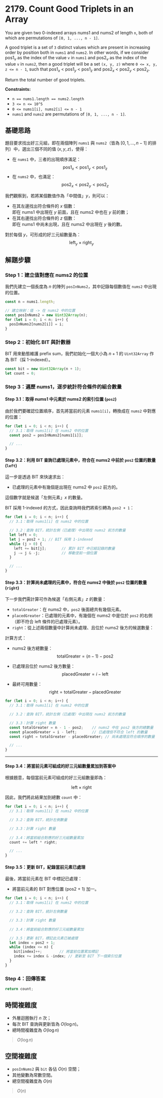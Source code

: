 # 2179. Count Good Triplets in an Array

You are given two 0-indexed arrays nums1 and nums2 of length `n`, 
both of which are permutations of `[0, 1, ..., n - 1]`.

A good triplet is a set of `3` distinct values 
which are present in increasing order by position both in `nums1` and `nums2`. 
In other words, if we consider $\text{pos1}_v$ as the index of the value `v` in `nums1` and
$\text{pos2}_v$ as the index of the value `v` in `nums2`, 
then a good triplet will be a set `(x, y, z)` where `0 <= x, y, z <= n - 1`, 
such that $\text{pos1}_x$ < $\text{pos1}_y$ < $\text{pos1}_z$ and $\text{pos2}_x$ < $\text{pos2}_y$ < $\text{pos2}_z$.

Return the total number of good triplets.

**Constraints:**

- `n == nums1.length == nums2.length`
- `3 <= n <= 10^5`
- `0 <= nums1[i], nums2[i] <= n - 1`
- `nums1` and `nums2` are permutations of `[0, 1, ..., n - 1]`.

## 基礎思路

題目要求找出好三元組，即在兩個陣列 `nums1` 與 `nums2`（皆為 $[0, 1, ..., n - 1]$ 的排列）中，選出三個不同的值 $(x, y, z)$，使得：

- 在 `nums1` 中，三者的出現順序滿足：  
  $$\text{pos1}_x < \text{pos1}_y < \text{pos1}_z$$
- 在 `nums2` 中，也滿足：  
  $$\text{pos2}_x < \text{pos2}_y < \text{pos2}_z$$

我們觀察到，若將某個數值作為「中間值」$y$，則可以：

- 在其左邊找出符合條件的 $x$ 個數：  
  即在 nums1 中出現在 $y$ 前面，且在 nums2 中也在 $y$ 前的數；
- 在其右邊找出符合條件的 $z$ 個數：  
  即在 nums1 中尚未出現，且在 nums2 中出現在 $y$ 後的數。

對於每個 $y$，可形成的好三元組數量為：
$${\text{left}_y} \times {\text{right}_y}$$

## 解題步驟

### Step 1：建立值對應在 nums2 的位置

我們先建立一個長度為 $n$ 的陣列 `posInNums2`，其中記錄每個數值在 `nums2` 中出現的位置。

```typescript
const n = nums1.length;

// 建立映射：值 -> 在 nums2 中的位置
const posInNums2 = new Uint32Array(n);
for (let i = 0; i < n; i++) {
  posInNums2[nums2[i]] = i;
}
```

### Step 2：初始化 BIT 與計數器

BIT 用來動態維護 prefix sum，我們初始化一個大小為 $n + 1$ 的 `Uint32Array` 作為 BIT（採 1-indexed）。

```typescript
const bit = new Uint32Array(n + 1);
let count = 0;
```

### Step 3：遍歷 nums1，逐步統計符合條件的組合數量

#### Step 3.1：取得 nums1 中元素於 nums2 的索引位置 (`pos2`)

由於我們要確認位置順序，首先將當前的元素 `nums1[i]`，轉換成在 `nums2` 中對應的位置：

```typescript
for (let i = 0; i < n; i++) {
  // 3.1：取得 nums1[i] 在 nums2 中的位置
  const pos2 = posInNums2[nums1[i]];

  // ...
}
```

#### Step 3.2：利用 BIT 查詢已處理元素中，符合在 nums2 中前於 `pos2` 位置的數量 (`left`)

這一步是透過 BIT 來快速求出：

- 已處理的元素中有幾個是出現在 nums2 中 `pos2` 前方的。

這個數字就是候選「左側元素」$x$ 的數量。

BIT 採用 1-indexed 的方式，因此查詢時我們將索引轉為 `pos2 + 1`：

```typescript
for (let i = 0; i < n; i++) {
  // 3.1：取得 nums1[i] 在 nums2 中的位置

  // 3.2：查詢 BIT，統計左側（已處理）中出現在 nums2 前方的數量
  let left = 0;
  let j = pos2 + 1; // BIT 採用 1-indexed
  while (j > 0) {
    left += bit[j];       // 累計 BIT 中已經記錄的數量
    j -= j & -j;          // 移動至前一個位置
  }

  // ...
}
```

#### Step 3.3：計算尚未處理的元素中，符合在 nums2 中後於 `pos2` 位置的數量 (`right`)

下一步我們需計算可作為候選「右側元素」$z$ 的數量：

- `totalGreater`：在 nums2 中，`pos2` 後面總共有幾個元素。
- `placedGreater`：已處理的元素中，有幾個在 nums2 中是位於 `pos2` 的右側（即不符合 left 條件的已處理元素）。
- `right`：從上述兩個數量中計算尚未處理、且位於 nums2 後方的候選數量：

計算方式：

- nums2 後方總數量：
  $$\text{totalGreater} = (n - 1) - \text{pos2}$$

- 已處理且位於 nums2 後方數量：
  $$\text{placedGreater} = i - \text{left}$$

- 最終可用數量：
  $$\text{right} = \text{totalGreater} - \text{placedGreater}$$

```typescript
for (let i = 0; i < n; i++) {
  // 3.1：取得 nums1[i] 在 nums2 中的位置

  // 3.2：查詢 BIT，統計左側（已處理）中出現在 nums2 前方的數量

  // 3.3：計算 right 數量
  const totalGreater = n - 1 - pos2;    // nums2 中在 pos2 後方的總數量
  const placedGreater = i - left;       // 已處理但不符合 left 的數量
  const right = totalGreater - placedGreater; // 尚未處理且符合順序的數量

  // ...
}
```

---

#### Step 3.4：將當前元素可組成的好三元組數量累加到答案中

根據題意，每個當前元素可組成的好三元組數量即為：

$$\text{left} \times \text{right}$$

因此，我們將此結果加到總數 `count` 中：

```typescript
for (let i = 0; i < n; i++) {
  // 3.1：取得 nums1[i] 在 nums2 中的位置

  // 3.2：查詢 BIT，統計左側數量

  // 3.3：計算 right 數量
  
  // 3.4：將當前組合對應的好三元組數量累加
  count += left * right;

  // ...
}
```

#### Step 3.5：更新 BIT，紀錄當前元素已處理

最後，將當前元素在 BIT 中標記已處理：

- 將當前元素的 BIT 對應位置 (pos2 + 1) 加一。

```typescript
for (let i = 0; i < n; i++) {
  // 3.1：取得 nums1[i] 在 nums2 中的位置

  // 3.2：查詢 BIT，統計左側數量

  // 3.3：計算 right 數量
  
  // 3.4：將當前組合對應的好三元組數量累加

  // 3.5：更新 BIT，標記此元素已被處理
  let index = pos2 + 1;
  while (index <= n) {
    bit[index]++;        // 將當前位置累加標記
    index += index & -index; // 更新至 BIT 下一個索引位置
  }
}
```

### Step 4：回傳答案

```typescript
return count;
```

## 時間複雜度

- 外層迴圈執行 $n$ 次；
- 每次 BIT 查詢與更新皆為 $O(\log n)$。
- 總時間複雜度為 $O(\log n)$

> $O(\log n)$

## 空間複雜度

- `posInNums2` 與 `bit` 各佔 $O(n)$ 空間；
- 其他變數為常數空間。
- 總空間複雜度為 $O(n)$

> $O(n)$
